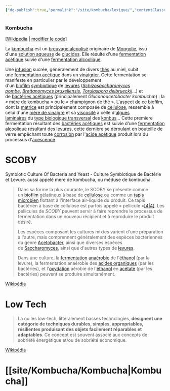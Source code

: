 ```yaml
---
{"dg-publish":true,"permalink":"/site/kombucha/lexique/","contentClasses":"kombucha","noteIcon":""}
---
```


### Kombucha

[[Wikipedia](https://fr.wikipedia.org/w/index.php?title=Vinaigre&veaction=edit&section=13 "Modifier la section : Kombucha") | [modifier le code](https://fr.wikipedia.org/w/index.php?title=Vinaigre&action=edit&section=13 "Modifier le code source de la section : Kombucha")]

La [kombucha](https://fr.wikipedia.org/wiki/Kombucha "Kombucha") est un [breuvage alcoolisé](https://fr.wikipedia.org/wiki/Boisson_alcoolis%C3%A9e "Boisson alcoolisée") originaire de [Mongolie](https://fr.wikipedia.org/wiki/Mongolie "Mongolie"), issu d'une [solution aqueuse](https://fr.wikipedia.org/wiki/Solution_aqueuse "Solution aqueuse") de [glucides](https://fr.wikipedia.org/wiki/Glucides "Glucides"). Elle résulte d'une [fermentation acétique](https://fr.wikipedia.org/wiki/Fermentation#Fermentation_ac%C3%A9tique "Fermentation") suivie d'une [fermentation alcoolique](https://fr.wikipedia.org/wiki/Fermentation_alcoolique "Fermentation alcoolique").

Une [infusion](https://fr.wikipedia.org/wiki/Infusion "Infusion") sucrée, généralement de divers [thés](https://fr.wikipedia.org/wiki/Th%C3%A9 "Thé") au miel, subit une [fermentation acétique](https://fr.wikipedia.org/wiki/Fermentation#Fermentation_ac%C3%A9tique "Fermentation") dans un [vinaigrier](https://fr.wikipedia.org/wiki/Vinaigrier_\(r%C3%A9cipient\) "Vinaigrier (récipient)"). Cette fermentation se manifeste en particulier par le développement d'un [biofilm](https://fr.wikipedia.org/wiki/Biofilm "Biofilm") [symbiotique](https://fr.wikipedia.org/wiki/Symbiose "Symbiose") de [levures](https://fr.wikipedia.org/wiki/Levure "Levure") (_[Schizosaccharomyces pombe](https://fr.wikipedia.org/wiki/Schizosaccharomyces_pombe "Schizosaccharomyces pombe")_, _[Brettanomyces bruxellensis](https://fr.wikipedia.org/wiki/Brettanomyces_bruxellensis "Brettanomyces bruxellensis")_, _[Torulaspora delbrueckii](https://fr.wikipedia.org/wiki/Torulaspora_delbrueckii "Torulaspora delbrueckii")_…) et de [bactéries acétiques](https://fr.wikipedia.org/wiki/Bact%C3%A9rie_ac%C3%A9tique "Bactérie acétique") (principalement _Gluconoacetobacter kombuchæ_) : la « mère de kombucha » ou le « champignon de thé ». L'aspect de ce biofilm, dont la [matrice](https://fr.wikipedia.org/wiki/Matrice_\(biologie\) "Matrice (biologie)") est principalement composée de [cellulose](https://fr.wikipedia.org/wiki/Cellulose "Cellulose"), ressemble à celui d'une [mère de vinaigre](https://fr.wikipedia.org/wiki/M%C3%A8re_de_vinaigre "Mère de vinaigre") et sa [viscosité](https://fr.wikipedia.org/wiki/Viscosit%C3%A9 "Viscosité") à celle d'[algues laminaires](https://fr.wikipedia.org/wiki/Laminaria "Laminaria") du [type biologique transversal](https://fr.wikipedia.org/wiki/Type_\(biologie\) "Type (biologie)") des [konbus](https://fr.wikipedia.org/wiki/Konbu "Konbu")… Cette première fermentation résultant des [bactéries acétiques](https://fr.wikipedia.org/wiki/Bact%C3%A9rie_ac%C3%A9tique "Bactérie acétique") est suivie d'une [fermentation alcoolique](https://fr.wikipedia.org/wiki/Fermentation_alcoolique "Fermentation alcoolique") résultant des [levures](https://fr.wikipedia.org/wiki/Levure "Levure"), cette dernière se déroulant en bouteille de verre empêchant toute [corrosion](https://fr.wikipedia.org/wiki/Corrosion "Corrosion") par l'[acide acétique](https://fr.wikipedia.org/wiki/Acide_ac%C3%A9tique "Acide acétique") produit lors du processus d'[acescence](https://fr.wikipedia.org/wiki/Acescence "Acescence").


# SCOBY 


Symbiotic Culture Of Bacteria and Yeast - Culture Symbiotique de Bactérie et Levure. 
aussi appelé mère de kombucha, ou méduse de kombucha.

>Dans sa forme la plus courante, le SCOBY se présente comme un [biofilm](https://fr.wikipedia.org/wiki/Biofilm "Biofilm") gélatineux à base de [cellulose](https://fr.wikipedia.org/wiki/Cellulose "Cellulose") ou comme un [tapis microbien](https://fr.wikipedia.org/wiki/Tapis_microbien "Tapis microbien") flottant à l'interface air-liquide du produit. Ce tapis bactérien à base de cellulose est parfois appelé « pellicule »[[4\|4]](https://fr.wikipedia.org/wiki/SCOBY#cite_note-4). Les pellicules de _SCOBY_ peuvent servir à faire reprendre le processus de fermentation dans un nouveau récipient et à reproduire le produit désiré.
>
>Les espèces composant les cultures mixtes varient d'une préparation à l'autre, mais comprennent généralement des espèces bactériennes du genre [Acetobacter](https://fr.wikipedia.org/wiki/Acetobacter "Acetobacter"), ainsi que diverses espèces de [Saccharomyces](https://fr.wikipedia.org/wiki/Saccharomyces "Saccharomyces"), ainsi que d'autres types de [levures](https://fr.wikipedia.org/wiki/Levure "Levure").
>
>Dans une culture, la [fermentation](https://fr.wikipedia.org/wiki/Fermentation "Fermentation") [anaérobie](https://fr.wikipedia.org/wiki/Ana%C3%A9robie "Anaérobie") de l'[éthanol](https://fr.wikipedia.org/wiki/%C3%89thanol "Éthanol") (par la levure), la fermentation anaérobie des [acides organiques](https://fr.wikipedia.org/wiki/Acide_organique "Acide organique") (par les bactéries), et l'[oxydation](https://fr.wikipedia.org/wiki/Oxydation "Oxydation") aérobie de l'[éthanol](https://fr.wikipedia.org/wiki/%C3%89thanol "Éthanol") en [acétate](https://fr.wikipedia.org/wiki/Ac%C3%A9tate "Acétate") (par les bactéries) peuvent se produire simultanément.
>
[Wikipédia](https://fr.wikipedia.org/wiki/SCOBY)

# Low Tech

>La ou les low-tech, littéralement basses technologies, **désignent une catégorie de techniques durables, simples, appropriables, résilientes produisant des objets facilement réparables et adaptables**. Ce concept est souvent associé aux concepts de sobriété énergétique et/ou de sobriété économique.
>
[Wikipédia](https://fr.wikipedia.org/wiki/Low-tech#:~:text=La%20ou%20les%20low-tech,et%2Fou%20de%20sobriété%20économique.) 


# [[site/Kombucha/Kombucha\|Kombucha]]